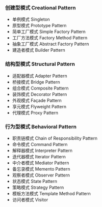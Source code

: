 
### 创建型模式 Creational Pattern
- 单例模式 Singleton
- 原型模式 Prototype Pattern
- 简单工厂模式 Simple Factory Pattern
- 工厂方法模式 Factory Method Pattern
- 抽象工厂模式 Abstract Factory Pattern
- 建造者模式 Builder Pattern
### 结构型模式 Structural Pattern
- 适配器模式 Adapter Pattern
- 桥接模式 Bridge Pattern
- 组合模式 Composite Pattern
- 装饰模式 Decorator Pattern
- 外观模式 Façade Pattern
- 享元模式 Flyweight Pattern
- 代理模式 Proxy Pattern
### 行为型模式 Behavioral Pattern
- 职责链模式 Chain of Responsibility Pattern
- 命令模式 Command Pattern
- 解释器模式 Interpreter Pattern
- 迭代器模式 Iterator Pattern
- 中介者模式 Mediator Pattern
- 备忘录模式 Memento Pattern
- 观察者模式 Observer Pattern
- 状态模式 State Pattern
- 策略模式 Strategy Pattern
- 模板方法模式 Template Method Pattern
- 访问者模式 Visitor
